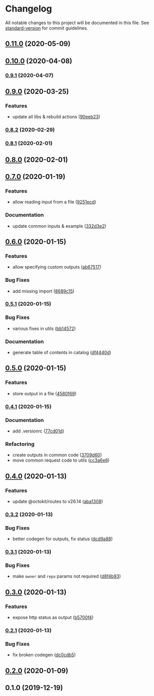 # Changelog

All notable changes to this project will be documented in this file. See [standard-version](https://github.com/conventional-changelog/standard-version) for commit guidelines.

## [0.11.0](https://github.com/maxkomarychev/octions/compare/v0.10.0...v0.11.0) (2020-05-09)

## [0.10.0](https://github.com/maxkomarychev/octions/compare/v0.9.1...v0.10.0) (2020-04-08)

### [0.9.1](https://github.com/maxkomarychev/octions/compare/v0.9.0...v0.9.1) (2020-04-07)

## [0.9.0](https://github.com/maxkomarychev/octions/compare/v0.8.2...v0.9.0) (2020-03-25)


### Features

* update all libs & rebuild actions ([90eeb23](https://github.com/maxkomarychev/octions/commit/90eeb23f3557e3e38ade509fe9fb1ec16170590f))

### [0.8.2](https://github.com/maxkomarychev/octions/compare/v0.8.1...v0.8.2) (2020-02-29)

### [0.8.1](https://github.com/maxkomarychev/octions/compare/v0.8.0...v0.8.1) (2020-02-01)

## [0.8.0](https://github.com/maxkomarychev/octions/compare/v0.7.0...v0.8.0) (2020-02-01)

## [0.7.0](https://github.com/maxkomarychev/octions/compare/v0.6.0...v0.7.0) (2020-01-19)


### Features

* allow reading input from a file ([9251ecd](https://github.com/maxkomarychev/octions/commit/9251ecd1de3ab54ec9a2762591c8e051e5564dfc))


### Documentation

* update common inputs & example ([332d3e2](https://github.com/maxkomarychev/octions/commit/332d3e251cca6d9084f7a7d4845c6be866398ea8))

## [0.6.0](https://github.com/maxkomarychev/octions/compare/v0.5.1...v0.6.0) (2020-01-15)


### Features

* allow specifying custom outputs ([ab67517](https://github.com/maxkomarychev/octions/commit/ab6751724a60af029f76d6b8f1eddae7913c01af))


### Bug Fixes

* add missing import ([8689c15](https://github.com/maxkomarychev/octions/commit/8689c1584e6bd47d9b23c55b2d1a4f56206bf260))

### [0.5.1](https://github.com/maxkomarychev/octions/compare/v0.5.0...v0.5.1) (2020-01-15)


### Bug Fixes

* various fixes in utils ([bb14572](https://github.com/maxkomarychev/octions/commit/bb14572b63ce918576a0864b5944d38ce25d8059))


### Documentation

* generate table of contents in catalog ([df4440d](https://github.com/maxkomarychev/octions/commit/df4440d0715fb93c2117e6e37cb23b6a05df58c5))

## [0.5.0](https://github.com/maxkomarychev/octions/compare/v0.4.1...v0.5.0) (2020-01-15)


### Features

* store output in a file ([4580f69](https://github.com/maxkomarychev/octions/commit/4580f6966f47c3b988f3d8ce6fbdedf23a5d0e8d))

### [0.4.1](https://github.com/maxkomarychev/octions/compare/v0.4.0...v0.4.1) (2020-01-15)


### Documentation

* add .versionrc ([77cd01d](https://github.com/maxkomarychev/octions/commit/77cd01d662de2bf0edf7227615d32705beb7b84a))


### Refactoring

* create outputs in common code ([3709d60](https://github.com/maxkomarychev/octions/commit/3709d6079f6f5497f1e1c46a4ac58e4a3307df29))
* move common request code to utils ([cc3a6e6](https://github.com/maxkomarychev/octions/commit/cc3a6e6041f44a4f8fe16dd2ae5cfd8304de4a83))

## [0.4.0](https://github.com/maxkomarychev/octions/compare/v0.3.2...v0.4.0) (2020-01-13)


### Features

* update @octokit/routes to v26.14 ([aba1308](https://github.com/maxkomarychev/octions/commit/aba13083f007160cab87a13bc65675a96502cd7f))

### [0.3.2](https://github.com/maxkomarychev/octions/compare/v0.3.1...v0.3.2) (2020-01-13)


### Bug Fixes

* better codegen for outputs, fix status ([dcd9a88](https://github.com/maxkomarychev/octions/commit/dcd9a8886a36cec1e7bb24aad420983a7e34c68f))

### [0.3.1](https://github.com/maxkomarychev/octions/compare/v0.3.0...v0.3.1) (2020-01-13)


### Bug Fixes

* make `owner` and `repo` params not required ([d8f4b93](https://github.com/maxkomarychev/octions/commit/d8f4b93bfcd5229d09bde9c6579e98e094570732))

## [0.3.0](https://github.com/maxkomarychev/octions/compare/v0.2.1...v0.3.0) (2020-01-13)


### Features

* expose http status as output ([b5700f4](https://github.com/maxkomarychev/octions/commit/b5700f4961632b7b0fb391816736ff168ab23948))

### [0.2.1](https://github.com/maxkomarychev/octions/compare/v0.2.0...v0.2.1) (2020-01-13)


### Bug Fixes

* fix broken codegen ([dc0cdb5](https://github.com/maxkomarychev/octions/commit/dc0cdb575cacd0f5af925c45a3d8ff724f144be5))

## [0.2.0](https://github.com/maxkomarychev/octions/compare/v0.1.0...v0.2.0) (2020-01-09)

## 0.1.0 (2019-12-19)
